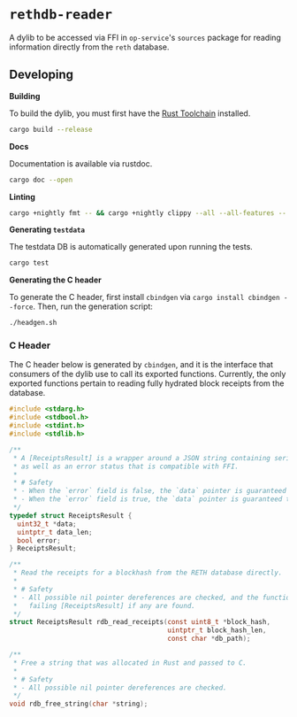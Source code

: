 # `rethdb-reader`

A dylib to be accessed via FFI in `op-service`'s `sources` package for reading information
directly from the `reth` database.

## Developing

**Building**

To build the dylib, you must first have the [Rust Toolchain][rust-toolchain] installed.

```sh
cargo build --release
```

**Docs**

Documentation is available via rustdoc.

```sh
cargo doc --open
```

**Linting**

```sh
cargo +nightly fmt -- && cargo +nightly clippy --all --all-features -- -D warnings
```

**Generating `testdata`**

The testdata DB is automatically generated upon running the tests.

```sh
cargo test
```

**Generating the C header**

To generate the C header, first install `cbindgen` via `cargo install cbindgen --force`. Then, run the generation script:

```sh
./headgen.sh
```

### C Header

The C header below is generated by `cbindgen`, and it is the interface that consumers of the dylib use to call its exported
functions. Currently, the only exported functions pertain to reading fully hydrated block receipts from the database.

```c
#include <stdarg.h>
#include <stdbool.h>
#include <stdint.h>
#include <stdlib.h>

/**
 * A [ReceiptsResult] is a wrapper around a JSON string containing serialized [TransactionReceipt]s
 * as well as an error status that is compatible with FFI.
 *
 * # Safety
 * - When the `error` field is false, the `data` pointer is guaranteed to be valid.
 * - When the `error` field is true, the `data` pointer is guaranteed to be null.
 */
typedef struct ReceiptsResult {
  uint32_t *data;
  uintptr_t data_len;
  bool error;
} ReceiptsResult;

/**
 * Read the receipts for a blockhash from the RETH database directly.
 *
 * # Safety
 * - All possible nil pointer dereferences are checked, and the function will return a
 *   failing [ReceiptsResult] if any are found.
 */
struct ReceiptsResult rdb_read_receipts(const uint8_t *block_hash,
                                        uintptr_t block_hash_len,
                                        const char *db_path);

/**
 * Free a string that was allocated in Rust and passed to C.
 *
 * # Safety
 * - All possible nil pointer dereferences are checked.
 */
void rdb_free_string(char *string);
```

[rust-toolchain]: https://rustup.rs/
